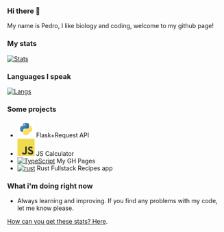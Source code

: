 ### Hi there 👋

My name is Pedro, I like biology and coding, welcome to my github page!

###  My stats

[![Stats](https://github-readme-stats-one-indol-47.vercel.app/api?username=pedromarquetti&show_icons=true&theme=dark&include_all_commits=true)](https://github.com/PedroMarquetti "Hi there")

### Languages I speak

[![Langs](https://github-readme-stats-one-indol-47.vercel.app/api/top-langs/?username=pedromarquetti&theme=dark&langs_count=8&hide=Vim%20Script,dockerfile,PLpgSQL)](https://github.com/pedromarquetti "I started learning Python because of Mr Robot.. then got addicted to learning")

### Some projects

- <a title="I made this when i started learning Python" href="https://github.com/pedromarquetti/fii_api"><img name="fii-api" src="https://raw.githubusercontent.com/github/explore/80688e429a7d4ef2fca1e82350fe8e3517d3494d/topics/python/python.png" alt="Python" height="40" ></a>  Flask+Request API
- <a title="Then I started learning JS..." href="https://github.com/pedromarquetti/calculator"><img name="JS-calculator" src="https://raw.githubusercontent.com/github/explore/80688e429a7d4ef2fca1e82350fe8e3517d3494d/topics/javascript/javascript.png" alt="Javascript" height="40" ></a>  JS Calculator
- <a title="Then I learned React/React Native/NextJS" href="https://github.com/pedromarquetti/pedromarquetti.github.io"><img name="notes-app" src="https://img.shields.io/badge/TypeScript-007ACC?logo=typescript&logoColor=white" alt="TypeScript" height="40" ></a>  My GH Pages
- <a title="Now I'm learning Rust just for fun... I also learned C++, but have no projects published here" href="https://github.com/pedromarquetti/recipes-app"><img name="rust" src="https://img.shields.io/badge/Rust-000000?style=for-the-badge&logo=rust&logoColor=white" alt="rust" height="40" ></a>  Rust Fullstack Recipes app

### What i'm doing right now

- Always learning and improving. If you find any problems with my code, let me know please.


[How can you get these stats? Here](https://github.com/anuraghazra/github-readme-stats "Github stats").

